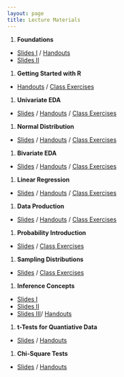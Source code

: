 ```yaml
---
layout: page
title: Lecture Materials
---
```


1. **Foundations**
  * [Slides I](Slides/01_Foundations_I.pptx) / [Handouts](HOs/01_Foundations_HO.pdf)
  * [Slides II](Slides/02_Foundations_II.pptx)
1. **Getting Started with R**
  * [Handouts](HOs/02_FoundationsR_HO.pdf) / [Class Exercises](CEs/02_FoundationsR_CE.pdf)
1. **Univariate EDA**
  * [Slides](Slides/03_UnivEDA.pptx) / [Handouts](HOs/03_UnivEDA_HO.pdf) / [Class Exercises](CEs/03_UnivEDA_CE.pdf)
1. **Normal Distribution**
  * [Slides](Slides/04_NormalDistribution.pptx) / [Handouts](HOs/04_NormalDistribution_HO.pdf) / [Class Exercises](CEs/04_NormalDistribution_CE.pdf)
1. **Bivariate EDA**
  * [Slides](Slides/05_BivEDA.pptx) / [Handouts](HOs/05_BivEDA_HO.pdf) / [Class Exercises](CEs/05_BivEDA_CE.pdf)
1. **Linear Regression**
  * [Slides](Slides/06_SimpleLinearRegression.pptx) / [Handouts](HOs/06_SimpleLinearRegression_HO.pdf) / [Class Exercises](CEs/06_SimpleLinearRegression_CE.pdf)
1. **Data Production**
  * [Slides](Slides/07_DataProduction.pptx) / [Handouts](HOs/_HO.pdf) / [Class Exercises](CEs/_CE.pdf)
1. **Probability Introduction**
  * [Slides](Slides/08_ProbabilityIntro.pptx) / [Class Exercises](CEs/08_ProbabilityIntro_CE.pdf)
1. **Sampling Distributions**
  * [Slides](Slides/09_SamplingDistributions.pptx) / [Class Exercises](CEs/09_SamplingDistributions_CE.pdf)
1. **Inference Concepts**
  * [Slides I](Slides/10_Inference_1_HypothesisTesting.pptx)
  * [Slides II](Slides/10_Inference_2_ConfidenceRegions.pptx)
  * [Slides III](Slides/10_Inference_3_ZTest.pptx)/ [Handouts](HOs/10_InferenceConcepts_HO.pdf)
1. **t-Tests for Quantiative Data**
  * [Slides](Slides/11_tTests.pptx) / [Handouts](HOs/11_tTests_HO.pdf)
1. **Chi-Square Tests**
  * [Slides](Slides/12_ChiSquareTests_alt.pptx) / [Handouts](HOs/12_ChiSquareTests_HO.pdf)
